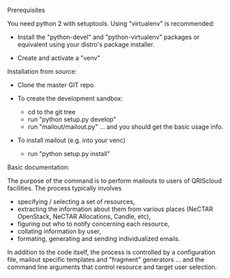 Prerequisites

You need python 2 with setuptools.  Using "virtualenv" is recommended:

  - Install the "python-devel" and "python-virtualenv" packages or equivalent
    using your distro's package installer.

  - Create and activate a "venv"

Installation from source:

  - Clone the master GIT repo.

  - To create the development sandbox:

    - cd to the git tree
    - run "python setup.py develop"
    - run "mailout/mailout.py" ... and you should get the basic usage info.


  - To install mailout (e.g. into your venc)

    - run "python setup.py install"

Basic documentation:

The purpose of the command is to perform mailouts to users of QRIScloud
facilities.  The process typically involves

  - specifying / selecting a set of resources,
  - extracting the information about them from various places (NeCTAR
OpenStack, NeCTAR Allocations, Candle, etc),
  - figuring out who to notify concerning each resource,
  - collating information by user,
  - formating, generating and sending individualized emails.

In addition to the code itself, the process is controlled by a configuration
file, mailout specific templates and "fragment" generators ... and the command
line arguments that control resource and target user selection.
